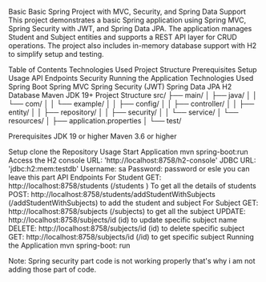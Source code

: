 Basic
Basic Spring Project with MVC, Security, and Spring Data Support This project demonstrates a basic Spring application using Spring MVC, Spring Security with JWT, and Spring Data JPA. The application manages Student and Subject entities and supports a REST API layer for CRUD operations. The project also includes in-memory database support with H2 to simplify setup and testing.

Table of Contents
Technologies Used
Project Structure
Prerequisites
Setup
Usage
API Endpoints
Security
Running the Application
Technologies Used
Spring Boot
Spring MVC
Spring Security (JWT)
Spring Data JPA
H2 Database
Maven
JDK 19+
Project Structure
src/ ├── main/ │ ├── java/ │ │ └── com/ │ │ └── example/ │ │ ├── config/ │ │ ├── controller/ │ │ ├── entity/ │ │ ├── repository/ │ │ ├── security/ │ │ └── service/ │ └── resources/ │ ├── application.properties │  └── test/

Prerequisites
JDK 19 or higher Maven 3.6 or higher

Setup
clone the Repository
Usage
Start Application mvn spring-boot:run
Access the H2 console
URL: 'http://localhost:8758/h2-console'
JDBC URL: 'jdbc:h2:mem:testdb'
Username: sa
Password: password or esle you can leave this part
API Endpoints
For Student
GET: http://localhost:8758/students (/students ) To get all the details of students
POST: http://localhost:8758/students/addStudentWithSubjects (/addStudentWithSubjects) to add the student and subject
For Subject
GET: http://localhost:8758/subjects (/subjects) to get all the subject
UPDATE: http://localhost:8758/subjects/id (id) to update specific subject name
DELETE: http://localhost:8758/subjects/id (id) to delete specific subject
GET: http://localhost:8758/subjects/id (/id) to get specific subject
Running the Application
mvn spring-boot: run

Note:
Spring security part code is not working properly that's why i am not adding those part of code.
